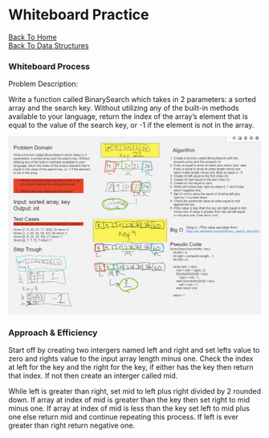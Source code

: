 # Whiteboard Practice

[Back To Home](../../../../../../../../README.md)  
[Back To Data Structures](../../../../../../README.md)

### Whiteboard Process
Problem Description:

Write a function called BinarySearch which takes in 2 parameters: a sorted array and the search key. Without utilizing any of the built-in methods available to your language, return the index of the array’s element that is equal to the value of the search key, or -1 if the element is not in the array.

![array-binary-search](./array-binary-search.png)

### Approach & Efficiency

Start off by creating two intergers named left and right and set lefts value to zero and rights value to the input array length minus one. Check the index at left for the key and the right for the key, if either has the key then return that index. If not then create an interger called mid.

While left is greater than right, set mid to left plus right divided by 2 rounded down. If array at index of mid is greater than the key then set right to mid minus one. If array at index of mid is less than the key set left to mid plus one else return mid and continue repeating this process. If left is ever greater than right return negative one.


